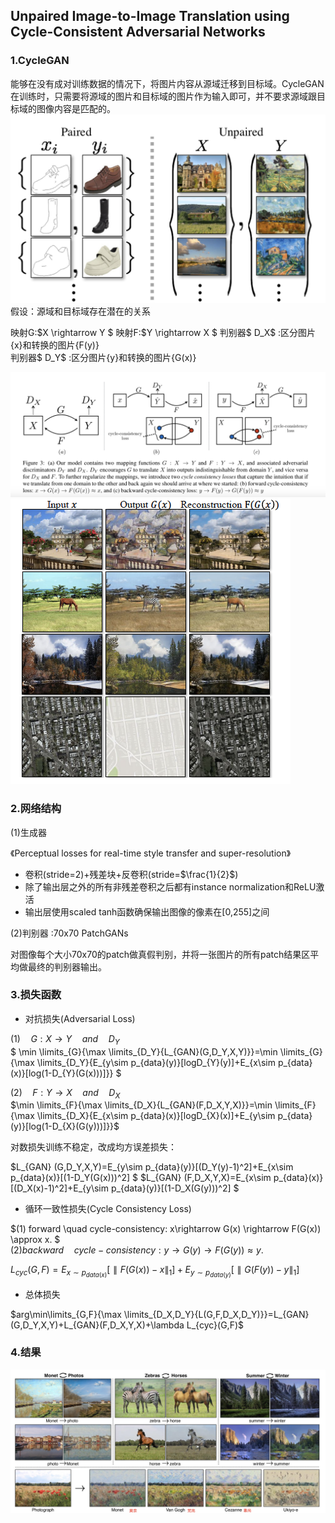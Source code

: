 ## Unpaired Image-to-Image Translation using Cycle-Consistent Adversarial Networks  


### 1.CycleGAN
能够在没有成对训练数据的情况下，将图片内容从源域迁移到目标域。CycleGAN在训练时，只需要将源域的图片和目标域的图片作为输入即可，并不要求源域跟目标域的图像内容是匹配的。  
 ![图片](1.png)  
假设：源域和目标域存在潜在的关系  
  
映射G:$X \rightarrow Y  $ 
映射F:$Y \rightarrow X  $
判别器$ D_X$ :区分图片{x}和转换的图片{F(y)}  
判别器$ D_Y$ :区分图片{y}和转换的图片{G(x)}  

![图片](2.png)
![test image size](4.png) 
###  2.网络结构
$(1)$生成器

《Perceptual losses for real-time style transfer and super-resolution》

* 卷积(stride=2)+残差块+反卷积(stride=$\frac{1}{2}$)
*  除了输出层之外的所有非残差卷积之后都有instance normalization和ReLU激活
*  输出层使用scaled tanh函数确保输出图像的像素在[0,255]之间

$(2)$判别器  :70x70 PatchGANs 

对图像每个大小70x70的patch做真假判别，并将一张图片的所有patch结果区平均做最终的判别器输出。

###  3.损失函数
* 对抗损失(Adversarial Loss)  

$(1) \quad G:X \rightarrow Y  \quad and \quad D_Y$  
$
\min \limits_{G}{\max \limits_{D_Y}{L_{GAN}(G,D_Y,X,Y)}}=\min \limits_{G}{\max \limits_{D_Y}{E_{y\sim p_{data}(y)}[logD_{Y}(y)]+E_{x\sim p_{data}(x)}[log(1-D_{Y}(G(x)))]}}
$

$(2) \quad F:Y \rightarrow X  \quad and \quad D_X$  
$\min \limits_{F}{\max \limits_{D_X}{L_{GAN}(F,D_X,Y,X)}}=\min \limits_{F}{\max \limits_{D_X}{E_{x\sim p_{data}(x)}[logD_{X}(x)]+E_{y\sim p_{data}(y)}[log(1-D_{X}(G(y)))]}}$

对数损失训练不稳定，改成均方误差损失：

$L_{GAN} (G,D_Y,X,Y)=E_{y\sim p_{data}(y)}[(D_Y(y)-1)^2]+E_{x\sim p_{data}(x)}[(1-D_Y(G(x)))^2] 
$
$L_{GAN} (F,D_X,Y,X)=E_{x\sim p_{data}(x)}[(D_X(x)-1)^2]+E_{y\sim p_{data}(y)}[(1-D_X(G(y)))^2] 
$

* 循环一致性损失(Cycle Consistency Loss)  

$(1)   forward \quad cycle-consistency:  x\rightarrow G(x) \rightarrow F(G(x)) \approx x. $  
$(2)  backward\quad cycle-consistency:  y\rightarrow G(y) \rightarrow F(G(y)) \approx y  .$

$L_{cyc}(G,F)=E_{x\sim p_{data(x)}}[\parallel F(G(x))-x\parallel_1]+E_{y\sim p_{data(y)}}[\parallel G(F(y))-y\parallel_1]$

* 总体损失

$arg\min\limits_{G,F}{\max \limits_{D_X,D_Y}{L(G,F,D_X,D_Y)}}=L_{GAN}(G,D_Y,X,Y)+L_{GAN}(F,D_X,Y,X)+\lambda L_{cyc}(G,F)$


### 4.结果

![图片](3.png)
